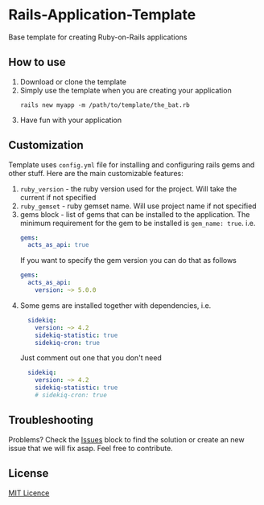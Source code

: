 # Rails-Application-Template
Base template for creating Ruby-on-Rails applications

## How to use
1. Download or clone the template
2. Simply use the template when you are creating your application
    ```
    rails new myapp -m /path/to/template/the_bat.rb
    ```
3. Have fun with your application

## Customization
Template uses `config.yml` file for installing and configuring rails gems and other stuff. 
Here are the main customizable features:

1. `ruby_version` - the ruby version used for the project. Will take the current if not 
specified
2. `ruby_gemset` - ruby gemset name. Will use project name if not specified
3. gems block - list of gems that can be installed to the application. The minimum 
requirement for the gem to be installed is `gem_name: true`. i.e.
    ```yaml
    gems:
      acts_as_api: true
    ```
    If you want to specify the gem version you can do that as follows
    ```yaml
    gems:
      acts_as_api:
        version: ~> 5.0.0
    ```
4. Some gems are installed together with dependencies, i.e.
   ```yaml
     sidekiq:
       version: ~> 4.2
       sidekiq-statistic: true
       sidekiq-cron: true
   ```
   Just comment out one that you don't need
      ```yaml
        sidekiq:
          version: ~> 4.2
          sidekiq-statistic: true
          # sidekiq-cron: true
      ```

## Troubleshooting
Problems? Check the [Issues](https://github.com/agilie/Rails-Application-Template/issues) block 
to find the solution or create an new issue that we will fix asap. Feel free to contribute.

## License
[MIT Licence](http://www.opensource.org/licenses/mit-license)